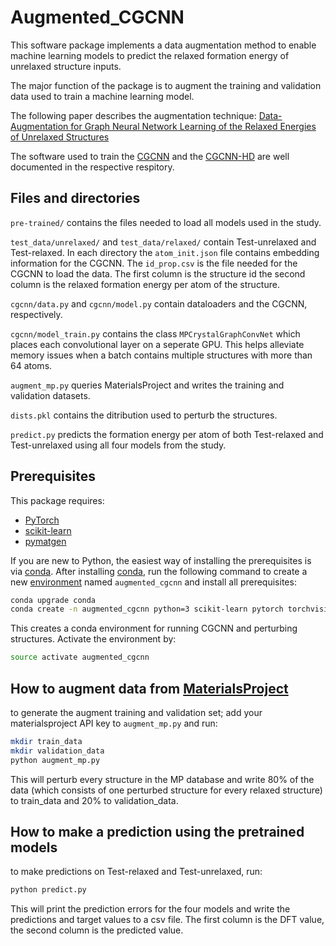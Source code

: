 # Augmented_CGCNN

This software package implements a data augmentation method to enable machine learning models to predict the relaxed formation energy of unrelaxed structure inputs. 

The major function of the package is to augment the training and validation data used to train a machine learning model.

The following paper describes the augmentation technique:
[Data-Augmentation for Graph Neural Network Learning of the Relaxed Energies of Unrelaxed Structures](https://arxiv.org/abs/2202.13947)

The software used to train the [CGCNN](https://github.com/txie-93/cgcnn) and the [CGCNN-HD](https://github.com/kaist-amsg/CGCNN-HD) are well documented in the respective respitory.

## Files and directories
`pre-trained/` contains the files needed to load all models used in the study.


`test_data/unrelaxed/` and `test_data/relaxed/` contain Test-unrelaxed and Test-relaxed. In each directory the `atom_init.json` file contains embedding information for the CGCNN. The `id_prop.csv` is the file needed for the CGCNN to load the data. The first column is the structure id the second column is the relaxed formation energy per atom of the structure.


`cgcnn/data.py` and `cgcnn/model.py` contain dataloaders and the CGCNN, respectively.


`cgcnn/model_train.py` contains the class `MPCrystalGraphConvNet` which places each convolutional layer on a seperate GPU. This helps alleviate memory issues when a batch contains multiple structures with more than 64 atoms.


`augment_mp.py` queries MaterialsProject and writes the training and validation datasets.


`dists.pkl` contains the ditribution used to perturb the structures.


`predict.py` predicts the formation energy per atom of both Test-relaxed and Test-unrelaxed using all four models from the study.



##  Prerequisites

This package requires:

- [PyTorch](http://pytorch.org)
- [scikit-learn](http://scikit-learn.org/stable/)
- [pymatgen](http://pymatgen.org)

If you are new to Python, the easiest way of installing the prerequisites is via [conda](https://conda.io/docs/index.html). After installing [conda](http://conda.pydata.org/), run the following command to create a new [environment](https://conda.io/docs/user-guide/tasks/manage-environments.html) named `augmented_cgcnn` and install all prerequisites:

```bash
conda upgrade conda
conda create -n augmented_cgcnn python=3 scikit-learn pytorch torchvision pymatgen -c pytorch -c conda-forge
```

This creates a conda environment for running CGCNN and perturbing structures. Activate the environment by:

```bash
source activate augmented_cgcnn
```
## How to augment data from [MaterialsProject](https://materialsproject.org)
to generate the augment training and validation set; add your materialsproject API key to `augment_mp.py` and run:

```bash
mkdir train_data
mkdir validation_data
python augment_mp.py
```
This will perturb every structure in the MP database and write 80% of the data (which consists of one perturbed structure for every relaxed structure) to train_data and 20% to validation_data.

## How to make a prediction using the pretrained models
to make predictions on Test-relaxed and Test-unrelaxed, run:
```bash
python predict.py
```
This will print the prediction errors for the four models and write the predictions and target values to a csv file. The first column is the DFT value, the second column is the predicted value.

